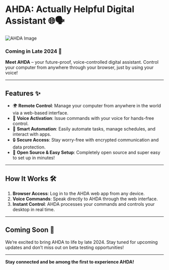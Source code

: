 # AHDA: Actually Helpful Digital Assistant 🌐🗣️

![AHDA Image](https://i.imgur.com/gcKWxLi.png)

### Coming in Late 2024 🚀

**Meet AHDA** – your future-proof, voice-controlled digital assistant. Control your computer from anywhere through your browser, just by using your voice!

---

## Features ✨
- 🌍 **Remote Control**: Manage your computer from anywhere in the world via a web-based interface.
- 🎤 **Voice Activation**: Issue commands with your voice for hands-free control.
- 🧠 **Smart Automation**: Easily automate tasks, manage schedules, and interact with apps.
- 🔒 **Secure Access**: Stay worry-free with encrypted communication and data protection.
- 🔧 **Open Source & Easy Setup**: Completely open source and super easy to set up in minutes!

---

## How It Works 🛠️
1. **Browser Access**: Log in to the AHDA web app from any device.
2. **Voice Commands**: Speak directly to AHDA through the web interface.
3. **Instant Control**: AHDA processes your commands and controls your desktop in real time.

---

## Coming Soon 🔮
We’re excited to bring AHDA to life by late 2024. Stay tuned for upcoming updates and don’t miss out on beta testing opportunities!

---

**Stay connected and be among the first to experience AHDA!**
